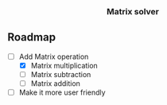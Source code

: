 
<!-- PROJECT LOGO -->
<br />
<div align="center">

  <h3 align="center">Matrix solver</h3>
  
</div>

<!-- ROADMAP -->
## Roadmap

- [ ] Add Matrix operation
    - [x] Matrix multiplication
    - [ ] Matrix subtraction
    - [ ] Matrix addition
- [ ] Make it more user friendly
